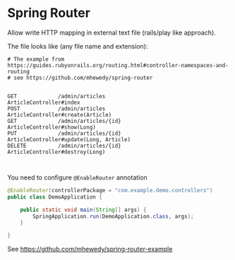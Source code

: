 # Spring Router

Allow write HTTP mapping in external text file (rails/play like approach).

The file looks like (any file name and extension):

```
# The example from https://guides.rubyonrails.org/routing.html#controller-namespaces-and-routing
# see https://github.com/mhewedy/spring-router


GET             /admin/articles	                    ArticleController#index
POST            /admin/articles	                    ArticleController#create(Article)
GET             /admin/articles/{id}	            ArticleController#show(Long)
PUT             /admin/articles/{id}	            ArticleController#update(Long, Article)
DELETE          /admin/articles/{id}	            ArticleController#destroy(Long)



```

You need to configure `@EnableRouter` annotation

```java
@EnableRouter(controllerPackage = "com.example.demo.controllers")
public class DemoApplication {

    public static void main(String[] args) {
        SpringApplication.run(DemoApplication.class, args);
    }

}
```

See https://github.com/mhewedy/spring-router-example
